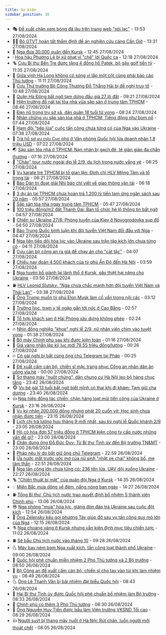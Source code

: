 ```yaml
---
title: Sự kiện
sidebar_position: 16
---
```


<!-- dantri-su-kien:START -->
- 🎭 [Đề xuất chặn xem bóng đá lậu trên trang web &quot;xôi lạc&quot;](https://dantri.com.vn/suc-manh-so/de-xuat-chan-xem-bong-da-lau-tren-trang-web-xoi-lac-20240824233700678.htm) - 13:53 27/08/2024
- 👨‍🏫 [Bộ GTVT hoàn tất thẩm định đề án nghiên cứu cảng Cần Giờ](https://dantri.com.vn/xa-hoi/bo-gtvt-hoan-tat-tham-dinh-de-an-nghien-cuu-cang-can-gio-20240827200055036.htm) - 13:31 27/08/2024
- 🌮 [Nga đưa 30.000 quân đến Kursk](https://dantri.com.vn/the-gioi/nga-dua-30000-quan-den-kursk-20240827193040099.htm) - 12:45 27/08/2024
- 🕯 [Hoa hậu Phương Lê bị xử phạt vì &quot;chế&quot; lời Quốc ca](https://dantri.com.vn/xa-hoi/hoa-hau-phuong-le-bi-xu-phat-vi-che-loi-quoc-ca-20240827190346441.htm) - 12:18 27/08/2024
- 🪜 [Cựu Bí thư Bến Tre được tặng 4 đồng hồ Patek, bộ gậy golf tiền tỷ](https://dantri.com.vn/phap-luat/cuu-bi-thu-ben-tre-duoc-tang-4-dong-ho-patek-bo-gay-golf-tien-ty-20240827181647264.htm) - 11:35 27/08/2024
- 🐘 [Giữa vịnh Hạ Long không có sóng vì lắp một cột cũng phải báo cáo Thủ tướng](https://dantri.com.vn/xa-hoi/giua-vinh-ha-long-khong-co-song-vi-lap-mot-cot-cung-phai-bao-cao-thu-tuong-20240827180229202.htm) - 11:11 27/08/2024
- 🤔 [Cựu Thứ trưởng Bộ Công Thương Đỗ Thắng Hải bị đề nghị truy tố](https://dantri.com.vn/phap-luat/cuu-thu-truong-bo-cong-thuong-do-thang-hai-bi-de-nghi-truy-to-20240827174553511.htm) - 10:48 27/08/2024
- 🧠 [Quận Hà Đông bất ngờ tạm dừng đấu giá 27 lô đất](https://dantri.com.vn/bat-dong-san/quan-ha-dong-bat-ngo-tam-dung-dau-gia-27-lo-dat-20240827161558599.htm) - 09:21 27/08/2024
- 📝 [Hiện trường đổ nát tại tòa nhà vừa sập sàn ở trung tâm TPHCM](https://dantri.com.vn/xa-hoi/hien-truong-do-nat-tai-toa-nha-vua-sap-san-o-trung-tam-tphcm-20240827143019831.htm) - 08:46 27/08/2024
- 🦏 [Đạn nổ trong trụ sở xã, dân quân 18 tuổi tử vong](https://dantri.com.vn/xa-hoi/dan-no-trong-tru-so-xa-dan-quan-18-tuoi-tu-vong-20240827150451419.htm) - 08:24 27/08/2024
- 🥰 [Nhân chứng vụ sập sàn tòa nhà ở TPHCM: Tiếng động như bom nổ](https://dantri.com.vn/xa-hoi/nhan-chung-vu-sap-san-toa-nha-o-tphcm-tieng-dong-nhu-bom-no-20240827141101850.htm) - 07:44 27/08/2024
- 🤗 [Hạm đội &quot;tiếp lửa&quot; cuộc tấn công chưa từng có của Nga vào Ukraine](https://dantri.com.vn/the-gioi/ham-doi-tiep-lua-cuoc-tan-cong-chua-tung-co-cua-nga-vao-ukraine-20240827120439993.htm) - 07:38 27/08/2024
- 🌈 [Trả hồ sơ vụ cựu Cục phó ở Văn phòng Quốc hội lừa doanh nhân 1,8 triệu USD](https://dantri.com.vn/phap-luat/tra-ho-so-vu-cuu-cuc-pho-o-van-phong-quoc-hoi-lua-doanh-nhan-18-trieu-usd-20240827140009301.htm) - 07:22 27/08/2024
- 🌏 [Sập sàn tòa nhà ở TPHCM: Nạn nhân bị gạch đè, té giàn giáo đa chấn thương](https://dantri.com.vn/suc-khoe/sap-san-toa-nha-o-tphcm-nan-nhan-bi-gach-de-te-gian-giao-da-chan-thuong-20240827140940600.htm) - 07:16 27/08/2024
- 💄 [&quot;Cháy&quot; tour nước ngoài dịp lễ 2/9, du lịch trong nước vắng vẻ](https://dantri.com.vn/du-lich/chay-tour-nuoc-ngoai-dip-le-29-du-lich-trong-nuoc-vang-ve-20240827113245763.htm) - 06:25 27/08/2024
- 👺 [Vụ karate trẻ TPHCM bị tố gian lận: Đình chỉ HLV Mộng Tâm và tổ trọng tài](https://dantri.com.vn/the-thao/vu-karate-tre-tphcm-bi-to-gian-lan-dinh-chi-hlv-mong-tam-va-to-trong-tai-20240827141121608.htm) - 06:21 27/08/2024
- 👹 [Báo Dân trí đoạt giải Nhì báo chí viết về giao thông vận tải](https://dantri.com.vn/xa-hoi/bao-dan-tri-doat-giai-nhi-bao-chi-viet-ve-giao-thong-van-tai-20240827130805127.htm) - 06:18 27/08/2024
- 🌊 [3 dự án tại TPHCM chưa hoàn trả 1.200 tỷ tiền tạm ứng ngân sách sau 20 năm](https://dantri.com.vn/xa-hoi/3-du-an-tai-tphcm-chua-hoan-tra-1200-ty-tien-tam-ung-ngan-sach-sau-20-nam-20240827123900869.htm) - 05:57 27/08/2024
- 🤠 [Sập sàn tòa nhà ngay trung tâm TPHCM](https://dantri.com.vn/xa-hoi/sap-san-toa-nha-ngay-trung-tam-tphcm-20240827124522624.htm) - 05:47 27/08/2024
- 🎊 [100 triệu đồng/m2 đất Thanh Oai: Ban tổ chức hé lộ thông tin bất ngờ](https://dantri.com.vn/bat-dong-san/100-trieu-dongm2-dat-thanh-oai-ban-to-chuc-he-lo-thong-tin-bat-ngo-20240826182428113.htm) - 04:57 27/08/2024
- 🐘 [Chiến sự Ukraine 27/8: Phòng tuyến của Kiev ở Novogrodovka sụp đổ](https://dantri.com.vn/the-gioi/chien-su-ukraine-278-phong-tuyen-cua-kiev-o-novogrodovka-sup-do-20240827101947821.htm) - 04:50 27/08/2024
- 💂 [Báo Trung Quốc bình luận khi đội tuyển Việt Nam đối đầu với Nga](https://dantri.com.vn/the-thao/bao-trung-quoc-binh-luan-khi-doi-tuyen-viet-nam-doi-dau-voi-nga-20240827114712518.htm) - 04:47 27/08/2024
- 👹 [Nga liên tiếp dội hỏa lực vào Ukraine sau trận tập kích lớn chưa từng có](https://dantri.com.vn/the-gioi/nga-lien-tiep-doi-hoa-luc-vao-ukraine-sau-tran-tap-kich-lon-chua-tung-co-20240827110248757.htm) - 04:11 27/08/2024
- 🦒 [Cựu cán bộ công an ra giá để chạy án cho &quot;cát tặc&quot;](https://dantri.com.vn/phap-luat/cuu-can-bo-cong-an-ra-gia-de-chay-an-cho-cat-tac-20240827094830160.htm) - 04:07 27/08/2024
- 🗽 [Chiều nay đoàn 4.500 khách của tỷ phú Ấn Độ đến Hà Nội](https://dantri.com.vn/du-lich/chieu-nay-doan-4500-khach-cua-ty-phu-an-do-den-ha-noi-20240827105828400.htm) - 03:59 27/08/2024
- 💄 [Nga tuyên bố giành lại lãnh thổ ở Kursk, gây thiệt hại nặng cho Ukraine](https://dantri.com.vn/the-gioi/nga-tuyen-bo-gianh-lai-lanh-tho-o-kursk-gay-thiet-hai-nang-cho-ukraine-20240827104322657.htm) - 03:50 27/08/2024
- ⛽️ [HLV Leonid Slutsky: &quot;Nga chưa chắc mạnh hơn đội tuyển Việt Nam và Thái Lan&quot;](https://dantri.com.vn/the-thao/hlv-leonid-slutsky-nga-chua-chac-manh-hon-doi-tuyen-viet-nam-va-thai-lan-20240827102832776.htm) - 03:38 27/08/2024
- 🥷 [Ông Trump muốn tỷ phú Elon Musk làm cố vấn trong nội các](https://dantri.com.vn/the-gioi/ong-trump-muon-ty-phu-elon-musk-lam-co-van-trong-noi-cac-20240827072539332.htm) - 03:12 27/08/2024
- 🤖 [Trường học, trạm y tế ngập gần tới nóc ở Cao Bằng](https://dantri.com.vn/xa-hoi/truong-hoc-tram-y-te-ngap-gan-toi-noc-o-cao-bang-20240827094049914.htm) - 02:57 27/08/2024
- 🌊 [Tổ hợp khách sạn ở Hải Phòng xây dựng không phép](https://dantri.com.vn/xa-hoi/to-hop-khach-san-o-hai-phong-xay-dung-khong-phep-20240826214740647.htm) - 02:24 27/08/2024
- 🔥 [Nhìn đồng nghiệp &quot;khoe&quot; nghỉ lễ 2/9, nữ nhân viên chìm vào tuyệt vọng](https://dantri.com.vn/lao-dong-viec-lam/nhin-dong-nghiep-khoe-nghi-le-29-nu-nhan-vien-chim-vao-tuyet-vong-20240827070813127.htm) - 01:38 27/08/2024
- 🦏 [Bộ máy Chính phủ sau khi được kiện toàn](https://dantri.com.vn/xa-hoi/bo-may-chinh-phu-sau-khi-duoc-kien-toan-20240823232211901.htm) - 01:16 27/08/2024
- 🐘 [Giá vàng nhẫn lập kỷ lục mới 78,55 triệu đồng/lượng](https://dantri.com.vn/kinh-doanh/gia-vang-nhan-lap-ky-luc-moi-7855-trieu-dongluong-20240826200039780.htm) - 00:26 27/08/2024
- 🔥 [Cô gái nghi bị bắt cùng ông chủ Telegram tại Pháp](https://dantri.com.vn/the-gioi/co-gai-nghi-bi-bat-cung-ong-chu-telegram-tai-phap-20240827065946177.htm) - 00:25 27/08/2024
- 💼 [Đề xuất cấm cán bộ, chiến sĩ mặc trang phục Công an nhân dân ăn uống vỉa hè](https://dantri.com.vn/xa-hoi/de-xuat-cam-can-bo-chien-si-mac-trang-phuc-cong-an-nhan-dan-an-uong-via-he-20240826203823042.htm) - 00:00 27/08/2024
- 🚀 [Sợ thang máy &quot;nuốt chửng&quot;, dân chung cư Hà Nội leo bộ hàng chục tầng](https://dantri.com.vn/doi-song/so-thang-may-nuot-chung-dan-chung-cu-ha-noi-leo-bo-hang-chuc-tang-20240826212400418.htm) - 23:42 26/08/2024
- 🐵 [Vụ bé gái 13 tuổi bất ngờ biết mình có thai khi đi khám: Tạm giữ cha dượng](https://dantri.com.vn/phap-luat/vu-be-gai-13-tuoi-bat-ngo-biet-minh-co-thai-khi-di-kham-tam-giu-cha-duong-20240827054202177.htm) - 23:40 26/08/2024
- 👍 [Nga hiệp đồng tác chiến, chặn hàng loạt mũi tiến công của Ukraine ở Kursk](https://dantri.com.vn/the-gioi/nga-hiep-dong-tac-chien-chan-hang-loat-mui-tien-cong-cua-ukraine-o-kursk-20240827002410139.htm) - 23:16 26/08/2024
- 🚦 [Vụ ký nhận 200.000 đồng nhưng phát 20 cuốn vở: Học sinh chưa nhận được tiền](https://dantri.com.vn/giao-duc/vu-ky-nhan-200000-dong-nhung-phat-20-cuon-vo-hoc-sinh-chua-nhan-duoc-tien-20240826145654702.htm) - 23:15 26/08/2024
- 🥸 [Lịch chi trả lương hưu tháng 9 mới nhất, sau kỳ nghỉ lễ Quốc khánh 2/9](https://dantri.com.vn/an-sinh/lich-chi-tra-luong-huu-thang-9-moi-nhat-sau-ky-nghi-le-quoc-khanh-29-20240826103655987.htm) - 23:05 26/08/2024
- 🥷 [Hộ có hóa đơn 57 triệu đồng ở TPHCM kiện công ty cấp nước những vấn đề gì?](https://dantri.com.vn/xa-hoi/ho-co-hoa-don-57-trieu-dong-o-tphcm-kien-cong-ty-cap-nuoc-nhung-van-de-gi-20240826112938571.htm) - 23:00 26/08/2024
- 🤡 [Chân dung ông Đỗ Đức Duy: Từ Bí thư Tỉnh ủy đến Bộ trưởng TN&amp;MT](https://dantri.com.vn/xa-hoi/chan-dung-ong-do-duc-duy-tu-bi-thu-tinh-uy-den-bo-truong-tnmt-20240825211123941.htm) - 23:00 26/08/2024
- 🥳 [Pháp nêu lý do bắt giữ ông chủ Telegram](https://dantri.com.vn/the-gioi/phap-neu-ly-do-bat-giu-ong-chu-telegram-20240827051158446.htm) - 22:59 26/08/2024
- 🤩 [Ứa nước mắt trước ước mơ của nữ sinh &quot;nhặt ve chai&quot; không bố, mẹ tâm thần](https://dantri.com.vn/tam-long-nhan-ai/ua-nuoc-mat-truoc-uoc-mo-cua-nu-sinh-nhat-ve-chai-khong-bo-me-tam-than-20240826224059986.htm) - 22:51 26/08/2024
- 🎡 [Nga tấn công lớn chưa từng có: 236 tên lửa, UAV dội xuống Ukraine](https://dantri.com.vn/the-gioi/nga-tan-cong-lon-chua-tung-co-236-ten-lua-uav-doi-xuong-ukraine-20240827044314563.htm) - 22:27 26/08/2024
- 🪜 [&quot;Chiến thuật bí mật&quot; của quân đội Nga ở Kursk](https://dantri.com.vn/the-gioi/chien-thuat-bi-mat-cua-quan-doi-nga-o-kursk-20240826200610256.htm) - 14:35 26/08/2024
- 💡 [Miền Bắc mưa dông về đêm, nắng nóng ban ngày](https://dantri.com.vn/xa-hoi/mien-bac-mua-dong-ve-dem-nang-nong-ban-ngay-20240826212142212.htm) - 14:27 26/08/2024
- ⛽️ [Tổng Bí thư, Chủ tịch nước trao quyết định bổ nhiệm 5 thành viên Chính phủ](https://dantri.com.vn/xa-hoi/tong-bi-thu-chu-tich-nuoc-trao-quyet-dinh-bo-nhiem-5-thanh-vien-chinh-phu-20240826195559022.htm) - 13:06 26/08/2024
- 😎 [Nga phóng &quot;mưa&quot; hỏa lực, giáng đòn đáp trả Ukraine sau cuộc đột kích](https://dantri.com.vn/the-gioi/nga-phong-mua-hoa-luc-giang-don-dap-tra-ukraine-sau-cuoc-dot-kich-20240826193428805.htm) - 12:54 26/08/2024
- 🗽 [Ông Zelensky kêu gọi phương Tây giúp đỡ sau vụ tấn công quy mô lớn của Nga](https://dantri.com.vn/the-gioi/ong-zelensky-keu-goi-phuong-tay-giup-do-sau-vu-tan-cong-quy-mo-lon-cua-nga-20240826190135634.htm) - 12:15 26/08/2024
- ⚗️ [Nga choáng váng ở Kursk nhưng vẫn kiên định mục tiêu chiến lược](https://dantri.com.vn/the-gioi/nga-choang-vang-o-kursk-nhung-van-kien-dinh-muc-tieu-chien-luoc-20240826161208306.htm) - 11:02 26/08/2024
- ⛽️ [Sẽ bầu Chủ tịch nước vào tháng 10](https://dantri.com.vn/xa-hoi/se-bau-chu-tich-nuoc-vao-thang-10-20240826162414157.htm) - 09:28 26/08/2024
- 🌜 [Máy bay ném bom Nga xuất kích, tấn công loạt thành phố Ukraine](https://dantri.com.vn/the-gioi/may-bay-nem-bom-nga-xuat-kich-tan-cong-loat-thanh-pho-ukraine-20240826155735741.htm) - 09:00 26/08/2024
- 🦩 [Quốc hội phê chuẩn miễn nhiệm 2 Phó Thủ tướng và 2 Bộ trưởng](https://dantri.com.vn/xa-hoi/quoc-hoi-phe-chuan-mien-nhiem-2-pho-thu-tuong-va-2-bo-truong-20240826130358001.htm) - 08:50 26/08/2024
- 🦒 [Bộ Công an đề xuất cấm cán bộ, chiến sĩ cho tay vào túi khi làm nhiệm vụ](https://dantri.com.vn/xa-hoi/bo-cong-an-de-xuat-cam-can-bo-chien-si-cho-tay-vao-tui-khi-lam-nhiem-vu-20240826154152035.htm) - 08:49 26/08/2024
- 🌜 [Ông Lê Thanh Vân bị bãi nhiệm đại biểu Quốc hội](https://dantri.com.vn/xa-hoi/ong-le-thanh-van-bi-bai-nhiem-dai-bieu-quoc-hoi-20240826132328135.htm) - 08:43 26/08/2024
- 🐎 [Hai Bí thư Tỉnh ủy được Quốc hội phê chuẩn bổ nhiệm làm Bộ trưởng](https://dantri.com.vn/xa-hoi/hai-bi-thu-tinh-uy-duoc-quoc-hoi-phe-chuan-bo-nhiem-lam-bo-truong-20240826102430500.htm) - 08:33 26/08/2024
- 🌋 [Chính phủ có thêm 3 Phó Thủ tướng](https://dantri.com.vn/xa-hoi/chinh-phu-co-them-3-pho-thu-tuong-20240815220000760.htm) - 08:30 26/08/2024
- 🧰 [Ông Nguyễn Huy Tiến được bầu làm Viện trưởng VKSND Tối cao](https://dantri.com.vn/xa-hoi/ong-nguyen-huy-tien-duoc-bau-lam-vien-truong-vksnd-toi-cao-20240826080612189.htm) - 08:29 26/08/2024
- 👍 [Người suýt bị thang máy nuốt ở Hà Nội: Rút chân, luồn người mới thoát chết](https://dantri.com.vn/doi-song/nguoi-suyt-bi-thang-may-nuot-o-ha-noi-rut-chan-luon-nguoi-moi-thoat-chet-20240826150308688.htm) - 08:05 26/08/2024<!-- dantri-su-kien:END -->
